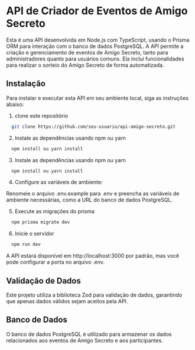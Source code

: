 
#  API de Criador de Eventos de Amigo Secreto
Esta é uma API desenvolvida em Node.js com TypeScript, usando o Prisma ORM para interação com o banco de dados PostgreSQL. A API permite a criação e gerenciamento de eventos de Amigo Secreto, tanto para administradores quanto para usuários comuns. Ela inclui funcionalidades para realizar o sorteio do Amigo Secreto de forma automatizada.




## Instalação

Para instalar e executar esta API em seu ambiente local, siga as instruções abaixo:

1. clone este repositório
```bash
  git clone https://github.com/seu-usuario/api-amigo-secreto.git
```

2. Instale as dependências usando npm ou yarn
```bash
  npm install ou yarn install
```
3. Instale as dependências usando npm ou yarn
```bash
  npm install ou yarn install
```

4. Configure as variáveis de ambiente:

Renomeie o arquivo .env.example para .env e preencha as variáveis de ambiente necessárias, como a URL do banco de dados PostgreSQL.

5. Execute as migrações do prisma
```bash
  npm prisma migrate dev
```

6. Inicie o servidor
```bash
  npm run dev
```
A API estará disponível em http://localhost:3000 por padrão, mas você pode configurar a porta no arquivo .env.

## Validação de Dados
Este projeto utiliza a biblioteca Zod para validação de dados, garantindo que apenas dados válidos sejam aceitos pela API.

## Banco de Dados
O banco de dados PostgreSQL é utilizado para armazenar os dados relacionados aos eventos de Amigo Secreto e aos participantes.
